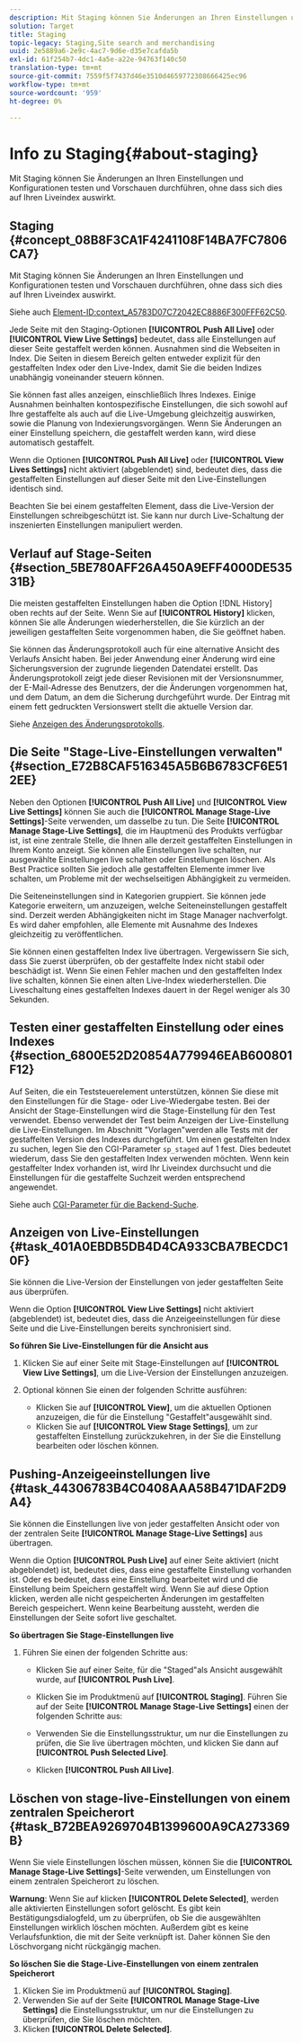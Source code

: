 ```yaml
---
description: Mit Staging können Sie Änderungen an Ihren Einstellungen und Konfigurationen testen und Vorschauen durchführen, ohne dass sich dies auf Ihren Liveindex auswirkt.
solution: Target
title: Staging
topic-legacy: Staging,Site search and merchandising
uuid: 2e5889a6-2e9c-4ac7-9d6e-d35e7cafda5b
exl-id: 61f254b7-4dc1-4a5e-a22e-94763f140c50
translation-type: tm+mt
source-git-commit: 7559f5f7437d46e3510d4659772308666425ec96
workflow-type: tm+mt
source-wordcount: '959'
ht-degree: 0%

---
```


# Info zu Staging{#about-staging}

Mit Staging können Sie Änderungen an Ihren Einstellungen und Konfigurationen testen und Vorschauen durchführen, ohne dass sich dies auf Ihren Liveindex auswirkt.

## Staging {#concept_08B8F3CA1F4241108F14BA7FC7806CA7}

Mit Staging können Sie Änderungen an Ihren Einstellungen und Konfigurationen testen und Vorschauen durchführen, ohne dass sich dies auf Ihren Liveindex auswirkt.

Siehe auch [Element-ID:context_A5783D07C72042EC8886F300FFF62C50](c-about-simulator.md#context_A5783D07C72042EC8886F300FFF62C50).

Jede Seite mit den Staging-Optionen **[!UICONTROL Push All Live]** oder **[!UICONTROL View Live Settings]** bedeutet, dass alle Einstellungen auf dieser Seite gestaffelt werden können. Ausnahmen sind die Webseiten in Index. Die Seiten in diesem Bereich gelten entweder explizit für den gestaffelten Index oder den Live-Index, damit Sie die beiden Indizes unabhängig voneinander steuern können.

Sie können fast alles anzeigen, einschließlich Ihres Indexes. Einige Ausnahmen beinhalten kontospezifische Einstellungen, die sich sowohl auf Ihre gestaffelte als auch auf die Live-Umgebung gleichzeitig auswirken, sowie die Planung von Indexierungsvorgängen. Wenn Sie Änderungen an einer Einstellung speichern, die gestaffelt werden kann, wird diese automatisch gestaffelt.

Wenn die Optionen **[!UICONTROL Push All Live]** oder **[!UICONTROL View Lives Settings]** nicht aktiviert (abgeblendet) sind, bedeutet dies, dass die gestaffelten Einstellungen auf dieser Seite mit den Live-Einstellungen identisch sind.

Beachten Sie bei einem gestaffelten Element, dass die Live-Version der Einstellungen schreibgeschützt ist. Sie kann nur durch Live-Schaltung der inszenierten Einstellungen manipuliert werden.

## Verlauf auf Stage-Seiten {#section_5BE780AFF26A450A9EFF4000DE53531B}

Die meisten gestaffelten Einstellungen haben die Option [!DNL History] oben rechts auf der Seite. Wenn Sie auf **[!UICONTROL History]** klicken, können Sie alle Änderungen wiederherstellen, die Sie kürzlich an der jeweiligen gestaffelten Seite vorgenommen haben, die Sie geöffnet haben.

Sie können das Änderungsprotokoll auch für eine alternative Ansicht des Verlaufs Ansicht haben. Bei jeder Anwendung einer Änderung wird eine Sicherungsversion der zugrunde liegenden Datendatei erstellt. Das Änderungsprotokoll zeigt jede dieser Revisionen mit der Versionsnummer, der E-Mail-Adresse des Benutzers, der die Änderungen vorgenommen hat, und dem Datum, an dem die Sicherung durchgeführt wurde. Der Eintrag mit einem fett gedruckten Versionswert stellt die aktuelle Version dar.

Siehe [Anzeigen des Änderungsprotokolls](c-about-reports-menu/c-about-reports-menu.md#task_166F1156719F4B3D834BEA8E249C8057).

## Die Seite &quot;Stage-Live-Einstellungen verwalten&quot;{#section_E72B8CAF516345A5B6B6783CF6E512EE}

Neben den Optionen **[!UICONTROL Push All Live]** und **[!UICONTROL View Live Settings]** können Sie auch die **[!UICONTROL Manage Stage-Live Settings]**-Seite verwenden, um dasselbe zu tun. Die Seite **[!UICONTROL Manage Stage-Live Settings]**, die im Hauptmenü des Produkts verfügbar ist, ist eine zentrale Stelle, die Ihnen alle derzeit gestaffelten Einstellungen in Ihrem Konto anzeigt. Sie können alle Einstellungen live schalten, nur ausgewählte Einstellungen live schalten oder Einstellungen löschen. Als Best Practice sollten Sie jedoch alle gestaffelten Elemente immer live schalten, um Probleme mit der wechselseitigen Abhängigkeit zu vermeiden.

Die Seiteneinstellungen sind in Kategorien gruppiert. Sie können jede Kategorie erweitern, um anzuzeigen, welche Seiteneinstellungen gestaffelt sind. Derzeit werden Abhängigkeiten nicht im Stage Manager nachverfolgt. Es wird daher empfohlen, alle Elemente mit Ausnahme des Indexes gleichzeitig zu veröffentlichen.

Sie können einen gestaffelten Index live übertragen. Vergewissern Sie sich, dass Sie zuerst überprüfen, ob der gestaffelte Index nicht stabil oder beschädigt ist. Wenn Sie einen Fehler machen und den gestaffelten Index live schalten, können Sie einen alten Live-Index wiederherstellen. Die Liveschaltung eines gestaffelten Indexes dauert in der Regel weniger als 30 Sekunden.

## Testen einer gestaffelten Einstellung oder eines Indexes {#section_6800E52D20854A779946EAB600801F12}

Auf Seiten, die ein Teststeuerelement unterstützen, können Sie diese mit den Einstellungen für die Stage- oder Live-Wiedergabe testen. Bei der Ansicht der Stage-Einstellungen wird die Stage-Einstellung für den Test verwendet. Ebenso verwendet der Test beim Anzeigen der Live-Einstellung die Live-Einstellungen. Im Abschnitt &quot;Vorlagen&quot;werden alle Tests mit der gestaffelten Version des Indexes durchgeführt. Um einen gestaffelten Index zu suchen, legen Sie den CGI-Parameter `sp_staged` auf 1 fest. Dies bedeutet wiederum, dass Sie den gestaffelten Index verwenden möchten. Wenn kein gestaffelter Index vorhanden ist, wird Ihr Liveindex durchsucht und die Einstellungen für die gestaffelte Suchzeit werden entsprechend angewendet.

Siehe auch [CGI-Parameter für die Backend-Suche](c-appendices/c-cgiparameters.md#reference_582E85C3886740C98FE88CA9DF7918E8).

## Anzeigen von Live-Einstellungen {#task_401A0EBDB5DB4D4CA933CBA7BECDC10F}

Sie können die Live-Version der Einstellungen von jeder gestaffelten Seite aus überprüfen.

<!-- 

t_viewing_live_settings.xml

 -->

Wenn die Option **[!UICONTROL View Live Settings]** nicht aktiviert (abgeblendet) ist, bedeutet dies, dass die Anzeigeeinstellungen für diese Seite und die Live-Einstellungen bereits synchronisiert sind.

**So führen Sie Live-Einstellungen für die Ansicht aus**

1. Klicken Sie auf einer Seite mit Stage-Einstellungen auf **[!UICONTROL View Live Settings]**, um die Live-Version der Einstellungen anzuzeigen.
1. Optional können Sie einen der folgenden Schritte ausführen:

   * Klicken Sie auf **[!UICONTROL View]**, um die aktuellen Optionen anzuzeigen, die für die Einstellung &quot;Gestaffelt&quot;ausgewählt sind.
   * Klicken Sie auf **[!UICONTROL View Stage Settings]**, um zur gestaffelten Einstellung zurückzukehren, in der Sie die Einstellung bearbeiten oder löschen können.

## Pushing-Anzeigeeinstellungen live {#task_44306783B4C0408AAA58B471DAF2D9A4}

Sie können die Einstellungen live von jeder gestaffelten Ansicht oder von der zentralen Seite **[!UICONTROL Manage Stage-Live Settings]** aus übertragen.

<!-- 

t_pushing_live_settings_live.xml

 -->

Wenn die Option **[!UICONTROL Push Live]** auf einer Seite aktiviert (nicht abgeblendet) ist, bedeutet dies, dass eine gestaffelte Einstellung vorhanden ist. Oder es bedeutet, dass eine Einstellung bearbeitet wird und die Einstellung beim Speichern gestaffelt wird. Wenn Sie auf diese Option klicken, werden alle nicht gespeicherten Änderungen im gestaffelten Bereich gespeichert. Wenn keine Bearbeitung aussteht, werden die Einstellungen der Seite sofort live geschaltet.

**So übertragen Sie Stage-Einstellungen live**

1. Führen Sie einen der folgenden Schritte aus:

   * Klicken Sie auf einer Seite, für die &quot;Staged&quot;als Ansicht ausgewählt wurde, auf **[!UICONTROL Push Live]**.
   * Klicken Sie im Produktmenü auf **[!UICONTROL Staging]**. Führen Sie auf der Seite **[!UICONTROL Manage Stage-Live Settings]** einen der folgenden Schritte aus:

   * Verwenden Sie die Einstellungsstruktur, um nur die Einstellungen zu prüfen, die Sie live übertragen möchten, und klicken Sie dann auf **[!UICONTROL Push Selected Live]**.
   * Klicken **[!UICONTROL Push All Live]**.

## Löschen von stage-live-Einstellungen von einem zentralen Speicherort {#task_B72BEA9269704B1399600A9CA273369B}

Wenn Sie viele Einstellungen löschen müssen, können Sie die **[!UICONTROL Manage Stage-Live Settings]**-Seite verwenden, um Einstellungen von einem zentralen Speicherort zu löschen.

<!-- 

t_deleting_staged_settings_from_a_central_location.xml

 -->

**Warnung**: Wenn Sie auf klicken  **[!UICONTROL Delete Selected]**, werden alle aktivierten Einstellungen sofort gelöscht. Es gibt kein Bestätigungsdialogfeld, um zu überprüfen, ob Sie die ausgewählten Einstellungen wirklich löschen möchten. Außerdem gibt es keine Verlaufsfunktion, die mit der Seite verknüpft ist. Daher können Sie den Löschvorgang nicht rückgängig machen.

**So löschen Sie die Stage-Live-Einstellungen von einem zentralen Speicherort**

1. Klicken Sie im Produktmenü auf **[!UICONTROL Staging]**.
1. Verwenden Sie auf der Seite **[!UICONTROL Manage Stage-Live Settings]** die Einstellungsstruktur, um nur die Einstellungen zu überprüfen, die Sie löschen möchten.
1. Klicken **[!UICONTROL Delete Selected]**.

